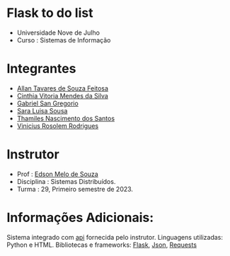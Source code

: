 # Flask to do list

* Universidade Nove de Julho
* Curso : Sistemas de Informação

# Integrantes 

* [Allan Tavares de Souza Feitosa](https://github.com/SouzaAllan)
* [Cinthia Vitoria Mendes da Silva](https://gitHub.com/cinthiayumi)
* [Gabriel San Gregorio](https://github.com/gabs1san)
* [Sara Luisa Sousa](https://github.com/sara-souza)
* [Thamiles Nascimento dos Santos](https://github.com/Thamiles04)
* [Vinicius Rosolem Rodrigues](https://github.com/ViniciusRosolem)


# Instrutor

* Prof : [Edson Melo de Souza](https://github.com/EdsonMSouza)
* Disciplina : Sistemas Distribuídos.
* Turma : 29, Primeiro semestre de 2023.

# Informações Adicionais:

Sistema integrado com [api](https://github.com/EdsonMSouza/php-api-to-do-list) fornecida pelo instrutor. 
Linguagens utilizadas: Python e HTML.
Bibliotecas e frameworks: [Flask](https://flask.palletsprojects.com/en/2.3.x/), [Json](https://docs.python.org/3/library/json.html), [Requests](https://requests.readthedocs.io/en/latest/)
